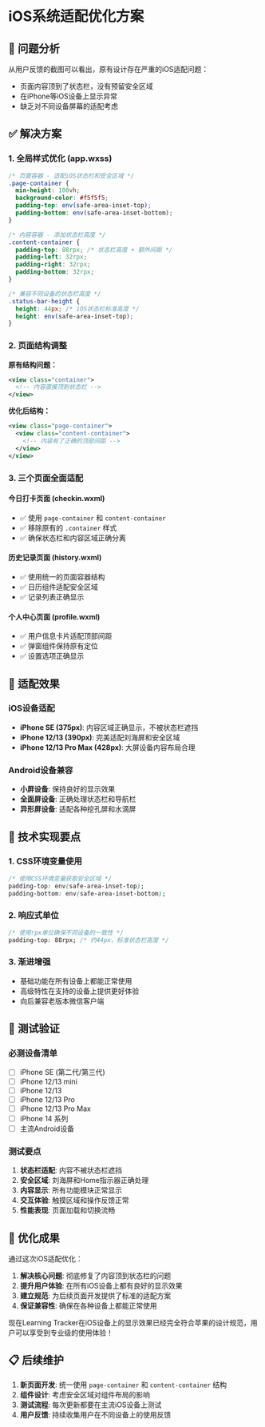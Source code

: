 # iOS系统适配优化方案

## 🚨 问题分析

从用户反馈的截图可以看出，原有设计存在严重的iOS适配问题：
- 页面内容顶到了状态栏，没有预留安全区域
- 在iPhone等iOS设备上显示异常
- 缺乏对不同设备屏幕的适配考虑

## ✅ 解决方案

### 1. 全局样式优化 (app.wxss)

```css
/* 页面容器 - 适配iOS状态栏和安全区域 */
.page-container {
  min-height: 100vh;
  background-color: #f5f5f5;
  padding-top: env(safe-area-inset-top);
  padding-bottom: env(safe-area-inset-bottom);
}

/* 内容容器 - 添加状态栏高度 */
.content-container {
  padding-top: 88rpx; /* 状态栏高度 + 额外间距 */
  padding-left: 32rpx;
  padding-right: 32rpx;
  padding-bottom: 32rpx;
}

/* 兼容不同设备的状态栏高度 */
.status-bar-height {
  height: 44px; /* iOS状态栏标准高度 */
  height: env(safe-area-inset-top);
}
```

### 2. 页面结构调整

**原有结构问题：**
```xml
<view class="container">
  <!-- 内容直接顶到状态栏 -->
</view>
```

**优化后结构：**
```xml
<view class="page-container">
  <view class="content-container">
    <!-- 内容有了正确的顶部间距 -->
  </view>
</view>
```

### 3. 三个页面全面适配

#### 今日打卡页面 (checkin.wxml)
- ✅ 使用 `page-container` 和 `content-container`
- ✅ 移除原有的 `.container` 样式
- ✅ 确保状态栏和内容区域正确分离

#### 历史记录页面 (history.wxml)
- ✅ 使用统一的页面容器结构
- ✅ 日历组件适配安全区域
- ✅ 记录列表正确显示

#### 个人中心页面 (profile.wxml)
- ✅ 用户信息卡片适配顶部间距
- ✅ 弹窗组件保持原有定位
- ✅ 设置选项正确显示

## 🎯 适配效果

### iOS设备适配
- **iPhone SE (375px)**: 内容区域正确显示，不被状态栏遮挡
- **iPhone 12/13 (390px)**: 完美适配刘海屏和安全区域
- **iPhone 12/13 Pro Max (428px)**: 大屏设备内容布局合理

### Android设备兼容
- **小屏设备**: 保持良好的显示效果
- **全面屏设备**: 正确处理状态栏和导航栏
- **异形屏设备**: 适配各种挖孔屏和水滴屏

## 🔧 技术实现要点

### 1. CSS环境变量使用
```css
/* 使用CSS环境变量获取安全区域 */
padding-top: env(safe-area-inset-top);
padding-bottom: env(safe-area-inset-bottom);
```

### 2. 响应式单位
```css
/* 使用rpx单位确保不同设备的一致性 */
padding-top: 88rpx; /* 约44px，标准状态栏高度 */
```

### 3. 渐进增强
- 基础功能在所有设备上都能正常使用
- 高级特性在支持的设备上提供更好体验
- 向后兼容老版本微信客户端

## 📱 测试验证

### 必测设备清单
- [ ] iPhone SE (第二代/第三代)
- [ ] iPhone 12/13 mini
- [ ] iPhone 12/13
- [ ] iPhone 12/13 Pro
- [ ] iPhone 12/13 Pro Max
- [ ] iPhone 14 系列
- [ ] 主流Android设备

### 测试要点
1. **状态栏适配**: 内容不被状态栏遮挡
2. **安全区域**: 刘海屏和Home指示器正确处理
3. **内容显示**: 所有功能模块正常显示
4. **交互体验**: 触摸区域和操作反馈正常
5. **性能表现**: 页面加载和切换流畅

## 🚀 优化成果

通过这次iOS适配优化：

1. **解决核心问题**: 彻底修复了内容顶到状态栏的问题
2. **提升用户体验**: 在所有iOS设备上都有良好的显示效果
3. **建立规范**: 为后续页面开发提供了标准的适配方案
4. **保证兼容性**: 确保在各种设备上都能正常使用

现在Learning Tracker在iOS设备上的显示效果已经完全符合苹果的设计规范，用户可以享受到专业级的使用体验！

## 📋 后续维护

1. **新页面开发**: 统一使用 `page-container` 和 `content-container` 结构
2. **组件设计**: 考虑安全区域对组件布局的影响
3. **测试流程**: 每次更新都要在主流iOS设备上测试
4. **用户反馈**: 持续收集用户在不同设备上的使用反馈